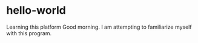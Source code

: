 # hello-world
Learning this platform
Good morning. I am attempting to familiarize myself with this program.
